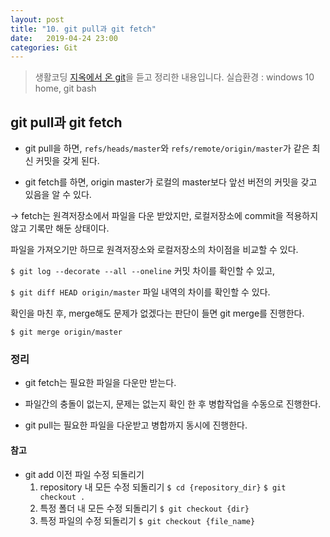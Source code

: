```yaml
---
layout: post
title: "10. git pull과 git fetch"
date:   2019-04-24 23:00
categories: Git
---
```

> 생활코딩 [지옥에서 온 git](https://opentutorials.org/course/2708)을 듣고 정리한 내용입니다.
> 실습환경 : windows 10 home, git bash


## git pull과 git fetch

- git pull을 하면, `refs/heads/master`와 `refs/remote/origin/master`가 같은 최신 커밋을 갖게 된다.


- git fetch를 하면,
origin master가 로컬의 master보다 앞선 버전의 커밋을 갖고 있음을 알 수 있다.


→ fetch는 원격저장소에서 파일을 다운 받았지만, 로컬저장소에 commit을 적용하지 않고 기록만 해둔 상태이다.

파일을 가져오기만 하므로 원격저장소와 로컬저장소의 차이점을 비교할 수 있다.

`$ git log --decorate --all --oneline`
커밋 차이를 확인할 수 있고,

`$ git diff HEAD origin/master`
파일 내역의 차이를 확인할 수 있다.

확인을 마친 후, merge해도 문제가 없겠다는 판단이 들면 git merge를 진행한다.

`$ git merge origin/master`


### 정리
- git fetch는 필요한 파일을 다운만 받는다.
- 파일간의 충돌이 없는지, 문제는 없는지 확인 한 후 병합작업을 수동으로 진행한다.

- git pull는  필요한 파일을 다운받고 병합까지 동시에 진행한다.


#### 참고
- git add 이전 파일 수정 되돌리기
	1. repository 내 모든 수정 되돌리기
	`$ cd {repository_dir}`
	`$ git checkout .`
	2. 특정 폴더 내 모든 수정 되돌리기
	`$ git checkout {dir}`
	3. 특정 파일의 수정 되돌리기
	`$ git checkout {file_name}`
